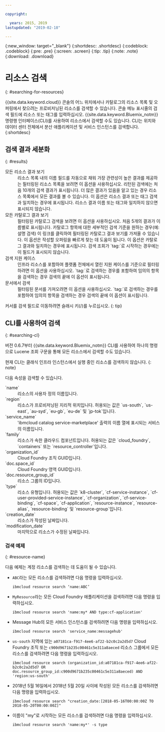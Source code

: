 ```yaml
---

copyright:

  years: 2015, 2019
lastupdated: "2019-02-18"

---
```


{:new_window: target="_blank"}
{:shortdesc: .shortdesc}
{:codeblock: .codeblock}
{:pre: .pre}
{:screen: .screen}
{:tip: .tip}
{:note: .note}
{:download: .download}


# 리소스 검색
{: #searching-for-resources}

{{site.data.keyword.cloud}} 콘솔의 어느 위치에서나 카탈로그의 리소스 목록 및 오퍼링에서 찾으려는 프로비저닝된 리소스를 검색할 수 있습니다. 콘솔 메뉴 표시줄의 검색 필드에 리소스 또는 태그를 입력하십시오. {{site.data.keyword.Bluemix_notm}} 명령행 인터페이스(CLI)를 사용하여 리소스에서 검색할 수도 있습니다. CLI는 위치와 데이터 센터 전체에서 분산 애플리케이션 및 서비스 인스턴스를 검색합니다.
{:shortdesc}

## 검색 결과 세분화
{: #results}

<dl>
<dt>모든 리소스 결과 보기</dt>
<dd>리소스 목록 내의 이름 필드를 자동으로 채워 가장 관련성이 높은 결과를 제공하는 필터링된 리소스 목록을 보려면 이 옵션을 사용하십시오. 리턴된 검색에는 처음 10개의 검색 결과가 표시됩니다. 더 많은 결과가 있음을 알고 있는 경우 리소스 목록에서 모든 결과를 볼 수 있습니다. 이 옵션은 리소스 결과 또는 태그 검색과 일치하는 경우에 표시됩니다. 리소스 결과 이름 또는 태그와 일치하지 않으면 표시되지 않습니다.</dd>
<dt>모든 카탈로그 결과 보기</dt>
<dd>필터링된 카탈로그 검색을 보려면 이 옵션을 사용하십시오. 처음 5개의 결과가 이름별로 표시됩니다. 카탈로그 항목에 대한 세부적인 검색 기준을 원하는 경우(예: 설명 검색) 이 링크를 클릭하여 필터링된 카탈로그 결과 보기를 가져올 수 있습니다. 이 옵션은 작성할 오퍼링을 빠르게 찾는 데 도움이 됩니다. 이 옵션은 카탈로그 결과와 일치하는 경우에 표시됩니다. 검색 조회가 `tag:`로 시작하는 경우에는 이 필드가 표시되지 않습니다.</dd>
<dt>검색 지원 케이스</dt>
<dd>인프라 리소스를 포함하여 플랫폼 전체에서 열린 지원 케이스를 기준으로 필터링하려면 이 옵션을 사용하십시오. `tag:`로 검색하는 경우를 포함하여 임의의 항목을 검색하는 경우 검색의 끝에 이 옵션이 표시됩니다.</dd>
<dt>문서에서 검색</dt>
<dd>필터링된 문서를 가져오려면 이 옵션을 사용하십시오. `tag:`로 검색하는 경우를 포함하여 임의의 항목을 검색하는 경우 검색의 끝에 이 옵션이 표시됩니다.</dd>
</dl>

커서를 검색 필드로 이동하려면 슬래시 키(/)를 누르십시오.
{: tip}


## CLI를 사용하여 검색
{: #searching-cl}

버전 0.6.7부터 {{site.data.keyword.Bluemix_notm}} CLI를 사용하여 하나의 명령으로 Lucene 조회 구문을 통해 모든 리소스에서 검색할 수도 있습니다.

  현재 CLI는 클래식 인프라 인스턴스에서 실행 중인 리소스를 검색하지 않습니다.
  {: note}

다음 속성을 검색할 수 있습니다.

<dl>
<dt>`name`</dt>
<dd> 리소스의 사용자 정의 이름입니다.</dd>
<dt>`region`</dt>
<dd>리소스가 프로비저닝된 지리적 위치입니다. 허용되는 값은 `us-south`, `us-east`, `au-syd`, `eu-gb`, `eu-de` 및 `jp-tok`입니다.</dd>
<dt>`service_name`</dt>
<dd>'ibmcloud catalog service-marketplace' 출력의 이름 열에 표시되는 서비스의 이름입니다.</dd>
<dt>`family`</dt>
<dd>리소스가 속한 클라우드 컴포넌트입니다. 허용되는 값은 `cloud_foundry`, `containers` 또는 `resource_controller`입니다.</dd>
<dt>`organization_id`</dt>
<dd>Cloud Foundry 조직 GUID입니다.</dd>
<dt>`doc.space_id`</dt>
<dd>Cloud Foundry 영역 GUID입니다.</dd>
<dt>`doc.resource_group_id`</dt>
<dd>리소스 그룹의 ID입니다.</dd>
<dt>`type`</dt>
<dd>리소스 유형입니다. 허용되는 값은 `k8-cluster`, `cf-service-instance`, `cf-user-provided-service-instance`, `cf-organization`, `cf-service-binding`, `cf-space`, `cf-application`, `resource-instance`, `resource-alias`, `resource-binding` 및 `resource-group`입니다.</dd>
<dt>`creation_date`</dt>
<dd>리소스가 작성된 날짜입니다.</dd>
<dt>`modification_date`</dt>
<dd> 마지막으로 리소스가 수정된 날짜입니다.</dd>
</dl>

### 검색 예제
{: #resource-name}

다음 예제는 계정 리소스를 검색하는 데 도움이 될 수 있습니다.

* `ABC`라는 모든 리소스를 검색하려면 다음 명령을 입력하십시오.

    `ibmcloud resource search ‘name:ABC’`

* `MyResource`라는 모든 Cloud Foundry 애플리케이션을 검색하려면 다음 명령을 입력하십시오.

    `ibmcloud resource search 'name:my* AND type:cf-application'
`

* Message Hub의 모든 서비스 인스턴스를 검색하려면 다음 명령을 입력하십시오.

    `ibmcloud resource search 'service_name:messagehub'`

* `us-south` 지역에 있는 `a07181ca-f917-4ee6-af22-b2c0c2a2d5d7` Cloud Foundry 조직 또는 `c900d9671b235c00461c5e311a8aeced` 리소스 그룹에서 모든 리소스를 검색하려면 다음 명령을 입력하십시오.

    `ibmcloud resource search (organization_id:a07181ca-f917-4ee6-af22-b2c0c2a2d5d7 OR doc.resource_group_id:c900d9671b235c00461c5e311a8aeced) AND 'region:us-south'`

* 2018년 5월 16일에서 2018년 5월 20일 사이에 작성된 모든 리소스를 검색하려면 다음 명령을 입력하십시오.

    `ibmcloud resource search "creation_date:[2018-05-16T00:00:00Z TO 2018-05-20T00:00:00Z]"`

* 이름이 "my"로 시작하는 모든 리소스를 검색하려면 다음 명령을 입력하십시오.

    `ibmcloud resource search 'name:my*' -s type`
